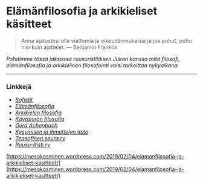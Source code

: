 # Elämänfilosofia ja arkikieliset käsitteet

> Anna ajatustesi olla viattomia ja oikeudenmukaisia ja jos puhut, puhu niin kuin ajattelet. — Benjamin Franklin

_Pohdimme tässä jaksossa ruusuristiläisen Jukan kanssa mitä filosofi, elämänfilosofia ja arkikielinen filosofointi voisi tarkoittaa nykyaikana._

---

### Linkkejä

* [_Sofistit_](https://fi.m.wikipedia.org/wiki/Sofismi)
* [_Elämänfilosofia_](https://fi.m.wikipedia.org/wiki/Elämänfilosofia)
* [_Arkikielen filosofia_](https://fi.m.wikipedia.org/wiki/Arkikielen_filosofia)
* [_Käytännön filosofia_](https://www.helsinki.fi/en/faculty-of-social-sciences/research/disciplines-and-research/practical-philosophy)
* [_Gerd Achenbach_](https://en.m.wikipedia.org/wiki/Gerd_B._Achenbach)
* [_Kysymisen ja ihmettelyn taito_](https://books.google.fi/books?id=7TLViyim_igC&printsec=frontcover&hl=fi#v=onepage&q&f=false)
* [_Teosofinen seura ry_](http://www.teosofinenseura.fi/?lang=fi)
* [_Ruusu-Risti ry_](http://ruusuristi.fi)

[https://mesokosminen.wordpress.com/2019/02/04/elamanfilosofia-ja-arkikieliset-kasitteet/](https://mesokosminen.wordpress.com/2019/02/04/elamanfilosofia-ja-arkikieliset-kasitteet/)

